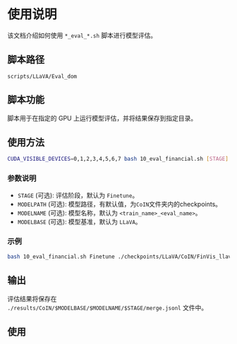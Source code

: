 # 使用说明

该文档介绍如何使用 `*_eval_*.sh` 脚本进行模型评估。

## 脚本路径

`scripts/LLaVA/Eval_dom`

## 脚本功能

脚本用于在指定的 GPU 上运行模型评估，并将结果保存到指定目录。

## 使用方法

```bash
CUDA_VISIBLE_DEVICES=0,1,2,3,4,5,6,7 bash 10_eval_financial.sh [STAGE] [MODELPATH] [MODELNAME] [MODELBASE]
```

### 参数说明

- `STAGE` (可选): 评估阶段，默认为 `Finetune`。
- `MODELPATH` (可选): 模型路径，有默认值，为`CoIN`文件夹内的checkpoints。
- `MODELNAME` (可选): 模型名称，默认为 `<train_name>_<eval_name>`。
- `MODELBASE` (可选): 模型基准，默认为 `LLaVA`。

### 示例

```bash
bash 10_eval_financial.sh Finetune ./checkpoints/LLaVA/CoIN/FinVis_llava_lora FinVis_finvis LLaVA
```

## 输出

评估结果将保存在 `./results/CoIN/$MODELBASE/$MODELNAME/$STAGE/merge.jsonl` 文件中。

## 使用
